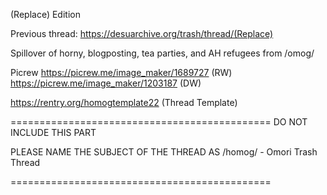 (Replace) Edition

Previous thread: https://desuarchive.org/trash/thread/(Replace)

Spillover of horny, blogposting, tea parties, and AH refugees from /omog/

Picrew
https://picrew.me/image_maker/1689727 (RW)
https://picrew.me/image_maker/1203187 (DW)

https://rentry.org/homogtemplate22 (Thread Template)






=============================================
DO NOT INCLUDE THIS PART

PLEASE NAME THE SUBJECT OF THE THREAD AS /homog/ - Omori Trash Thread

=============================================